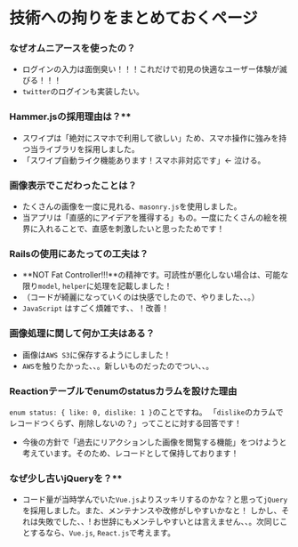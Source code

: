 # 技術への拘りをまとめておくページ

### なぜオムニアースを使ったの？
- ログインの入力は面倒臭い！！！これだけで初見の快適なユーザー体験が滅びる！！！
- `twitter`のログインも実装したい。

### Hammer.jsの採用理由は？**
- スワイプは「絶対にスマホで利用して欲しい」ため、スマホ操作に強みを持つ当ライブラリを採用しました。
- 「スワイプ自動ライク機能あります！スマホ非対応です」← 泣ける。

### 画像表示でこだわったことは？
- たくさんの画像を一度に見れる、`masonry.js`を使用しました。
- 当アプリは「直感的にアイデアを獲得する」もの。一度にたくさんの絵を視界に入れることで、直感を刺激したいと思ったためです！

### Railsの使用にあたっての工夫は？
- **NOT Fat Controller!!!**の精神です。可読性が悪化しない場合は、可能な限り`model`, `helper`に処理を記載しました！
- （コードが綺麗になっていくのは快感でしたので、やりました、、。）
- `JavaScript` はすごく煩雑です、、！改善！

### 画像処理に関して何か工夫はある？
- 画像は`AWS S3`に保存するようにしました！
- `AWS`を触りたかった、、。新しいものだったのでつい、、。

### Reactionテーブルでenumのstatusカラムを設けた理由
`enum status: { like: 0, dislike: 1 }`のことですね。
「`dislike`のカラムでレコードつくらず、削除しないの？」ってことに対する回答です！

- 今後の方針で「過去にリアクションした画像を閲覧する機能」をつけようと考えています。そのため、レコードとして保持しております！


### なぜ少し古いjQueryを？**
- コード量が当時学んでいた`Vue.js`よりスッキリするのかな？と思って`jQuery`を採用しました。また、メンテナンスや改修がしやすいかなと！
  しかし、それは失敗でした、、! お世辞にもメンテしやすいとは言えません、、。次同じことするなら、`Vue.js`, `React.js`で考えます。
